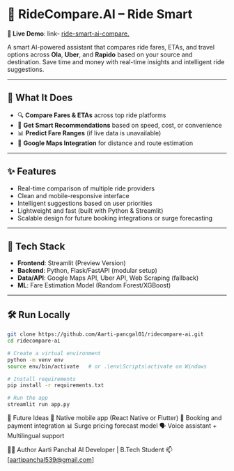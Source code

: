 # 🚖 RideCompare.AI – Ride Smart

**🔗 Live Demo**: link- [ride-smart-ai-compare.](https://ride-smart-ai-compare.vercel.app/)


A smart AI-powered assistant that compares ride fares, ETAs, and travel options across **Ola**, **Uber**, and **Rapido** based on your source and destination. Save time and money with real-time insights and intelligent ride suggestions.

---
## 🧠 What It Does

- 🔍 **Compare Fares & ETAs** across top ride platforms
- 🎯 **Get Smart Recommendations** based on speed, cost, or convenience
- 📊 **Predict Fare Ranges** (if live data is unavailable)
- 📍 **Google Maps Integration** for distance and route estimation
---

## ✨ Features

- Real-time comparison of multiple ride providers
- Clean and mobile-responsive interface
- Intelligent suggestions based on user priorities
- Lightweight and fast (built with Python & Streamlit)
- Scalable design for future booking integrations or surge forecasting
---

## 🚀 Tech Stack

- **Frontend**: Streamlit (Preview Version)
- **Backend**: Python, Flask/FastAPI (modular setup)
- **Data/API**: Google Maps API, Uber API, Web Scraping (fallback)
- **ML**: Fare Estimation Model (Random Forest/XGBoost)

---

## 🛠️ Run Locally

```bash
git clone https://github.com/Aarti-pancgal01/ridecompare-ai.git
cd ridecompare-ai

# Create a virtual environment
python -m venv env
source env/bin/activate   # or .\env\Scripts\activate on Windows

# Install requirements
pip install -r requirements.txt

# Run the app
streamlit run app.py
```

📌 Future Ideas
📱 Native mobile app (React Native or Flutter)
🔁 Booking and payment integration
📊 Surge pricing forecast model
🗣️ Voice assistant + Multilingual support

👨‍💻 Author
Aarti Panchal
AI Developer | B.Tech Student 
📫 [aartipanchal539@gmail.com] 

